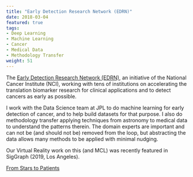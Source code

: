 ```yaml
---
title: "Early Detection Research Network (EDRN)"
date: 2018-03-04
featured: true
tags:
- Deep Learning
- Machine Learning
- Cancer
- Medical Data
- Methodology Transfer
weight: 51
---
```


The <A HREF="https://edrn.nci.nih.gov/">Early Detection Research Network (EDRN)</A>, an initiative of the National Cancer Institute (NCI), working with tens of institutions on accelerating the translation biomarker research for clinical applications and to detect cancers as early as possible.

I work with the Data Science team at JPL to do machine learning for early detection of cancer, and to help build datasets for that purpose. I also do methodology transfer applying techniques from astronomy to medical data to understand the patterns therein. The domain experts are important and can not be (and should not be) removed from the loop, but abstracting the data allows many methods to be applied with minimal nudging.

Our Virtual Reality work on this (and MCL) was recently featured in SigGraph (2019, Los Angeles).

<A HREF=/publication/pub0106/>From Stars to Patients</A><BR>